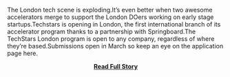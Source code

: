 <p>The London tech scene is exploding.It’s even better when two awesome accelerators merge to support the London DOers working on early stage startups.Techstars is opening in London, the first international branch of its accelerator program thanks to a partnership with Springboard.The TechStars London program is open to any company, regardless of where they’re based.Submissions open in March so keep an eye on the application page here.</p>
<center><p><a href="http://www.twilio.com/blog/2013/02/techstars-goes-international-with-springboard-submission-open-now.html" style='padding:25px; font-sze:18px; font-weight: bold;'>Read Full Story</a></p></center>
